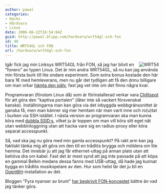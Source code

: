 ```yaml
---
author: pawal
categories:
- Hacks
- Hårdvara
- Linux
date: 2006-06-22T16:54:04Z
guid: http://pawal.blipp.com/hardvara/wrt54gl-och-fon
id: 48
title: WRT54GL och FON
url: /hardvara/wrt54gl-och-fon
---
```


<img align="right" class="alignright" title="WRT54" alt="WRT54" src="http://blipp.com/misc/wrt54g.jpg" />Igår fick jag min Linksys WRT54GL från <a xhref="http://en.fon.com/">FON</a>, så jag har blivit en "fonero" av typen Linus. Det är min andra WRT54GL, så nu kan jag använda min första burk till lite ondare experiment. Som extra bonus kostade den här bara 1€ med hemleverans, men nu går det tydligen att få den <em>ännu</em> billigare om man orkar <a href="http://blog.fon.com/se/archive/foneros/fler-gratis-fonroutrar-till-dem-som-bor-i-stockholm.html">hämta den själv</a>, fast jag vet inte om det finns några kvar.

Programvaran (förutom Linux då) som är förinstallerad verkar vara <a href="http://www.chillispot.org/">Chillispot</a> för att göra den "kaptiva portalen" (låter inte så vackert försvenskat kanske). Inställningarna man kan göra via det inbyggda webbgränssnittet är ganska få, men man känner sig mer hemtam när man varit inne och ro(u)tat i burken via SSH istället. I nästa version av programvaran ska man kunna köra med <a href="http://blog.fon.com/en/archive/technology/two-ssids-just-what-you-asked-for.html">dubbla SSID:s</a>, vilket ju är toppen om man vill köra sitt eget nät utan webbinloggning utan att hacka vare sig en radius-proxy eller köra separat accesspunkt.

Så, vad ska jag nu göra med min gamla accesspunkt? På rakt arm kan jag faktiskt tänka mig att göra om den till en trådlös brygga och möblera om lite hemma. Det innebär ju att jag får ethernet-uttag på annan plats utan att behöva dra om kabel. Fast det är mest synd att jag inte passade på att köpa en gammal Belkin medans dessa fanns med USB-uttag, då hade jag kunnat bygga en trådlös musikspelare av den. Hur som helst lär det ju bli en <a href="http://wiki.openwrt.org/">OpenWrt</a>-installation av det.

Bloggen "Fyra nyanser av brunt" <a href="http://bajsbrun.wordpress.com/2006/05/30/fon-vill-gora-varlden-tradlos-med-wifi-teknik/">har beskrivit FON-konceptet</a> bättre än vad jag tänker göra.